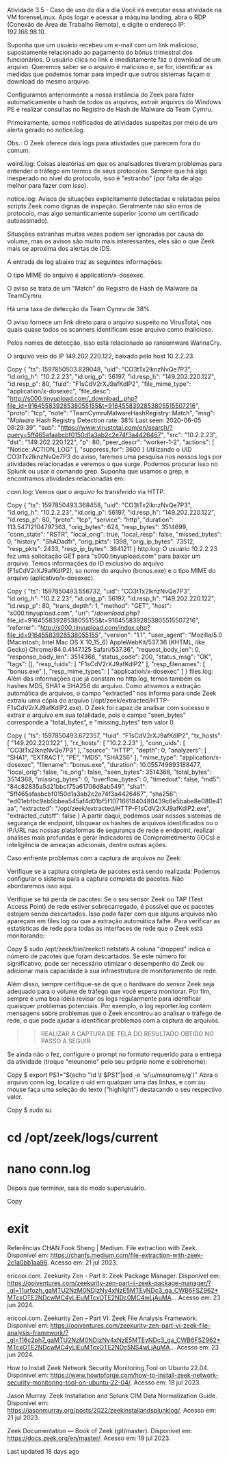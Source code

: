 Atividade 3.5 - Caso de uso do dia a dia
Você irá executar essa atividade na VM forenseLinux. Após logar e acessar a máquina landing, abra o RDP (Conexão de Área de Trabalho Remota), e digite o endereço IP: 192.168.98.10.

Suponha que um usuário recebeu um e-mail com um link malicioso, supostamente relacionado ao pagamento do bônus trimestral dos funcionários. O usuário clica no link e imediatamente faz o download de um arquivo. Queremos saber se o arquivo é malicioso e, se for, identificar as medidas que podemos tomar para impedir que outros sistemas façam o download do mesmo arquivo.

Configuramos anteriormente a nossa instância do Zeek para fazer automaticamente o hash de todos os arquivos, extrair arquivos do Windows PE e realizar consultas no Registro de Hash de Malware da Team Cymru.

Primeiramente, somos notificados de atividades suspeitas por meio de um alerta gerado no notice.log.

Obs.: O Zeek oferece dois logs para atividades que parecem fora do comum:

weird.log: Coisas aleatórias em que os analisadores tiveram problemas para entender o tráfego em termos de seus protocolos. Sempre que há algo inesperado no nível do protocolo, isso é "estranho" (por falta de algo melhor para fazer com isso).

notice.log: Avisos de situações explicitamente detectadas e relatadas pelos scripts Zeek como dignas de inspeção. Geralmente não são erros de protocolo, mas algo semanticamente superior (como um certificado autoassinado).

Situações estranhas muitas vezes podem ser ignoradas por causa do volume, mas os avisos são muito mais interessantes, eles são o que Zeek mais se aproxima dos alertas de IDS.

A entrada de log abaixo traz as seguintes informações:

O tipo MIME do arquivo é application/x-dosexec.

O aviso se trata de um "Match" do Registro de Hash de Malware da TeamCymru.

Há uma taxa de detecção da Team Cymru de 38%.

O aviso fornece um link direto para o arquivo suspeito no VirusTotal, nos quais quase todos os scanners identificam esse arquivo como malicioso.

Pelos nomes de detecção, isso está relacionado ao ransomware WannaCry.

O arquivo veio do IP 149.202.220.122, baixado pelo host 10.2.2.23.

Copy
{
  "ts": 1597850503.829048,
  "uid": "CO3tTx2lknzNvQe7P3",
  "id.orig_h": "10.2.2.23",
  "id.orig_p": 56197,
  "id.resp_h": "149.202.220.122",
  "id.resp_p": 80,
  "fuid": "F1sCdV2rXJ9afKdlP2",
  "file_mime_type": "application/x-dosexec",
  "file_desc": "http://s000.tinyupload.com/_download_.php?file_id=91645583928538055155&t=9164558392853805515507216",
  "proto": "tcp",
  "note": "TeamCymruMalwareHashRegistry::Match",
  "msg": "_Malware_ Hash Registry Detection rate: 38%  Last seen: 2020-06-05 08:29:39",
  "sub": "https://www.virustotal.com/en/search/?query=5ff465afaabcbf0150d1a3ab2c2e74f3a4426467",
  "src": "10.2.2.23",
  "dst": "149.202.220.122",
  "p": 80,
  "peer_descr": "worker-1-2",
  "actions": [
    "Notice::ACTION_LOG"
  ],
  "suppress_for": 3600
}
Utilizando o UID CO3tTx2lknzNvQe7P3 do aviso, faremos uma pesquisa nos nossos logs por atividades relacionadas e veremos o que surge. Podemos procurar isso no Splunk ou usar o comando grep. Suponha que usamos o grep, e encontramos atividades relacionadas em:

conn.log: Vemos que o arquivo foi transferido via HTTP.

Copy
{
  "ts": 1597850493.368458,
  "uid": "CO3tTx2lknzNvQe7P3",
  "id.orig_h": "10.2.2.23",
  "id.orig_p": 56197,
  "id.resp_h": "149.202.220.122",
  "id.resp_p": 80,
  "proto": "tcp",
  "service": "http",
  "duration": 113.54712104797363,
  "orig_bytes": 624,
  "resp_bytes": 3514699,
  "conn_state": "RSTR",
  "local_orig": true,
  "local_resp": false,
  "missed_bytes": 0,
  "history": "ShADadfr",
  "orig_pkts": 1398,
  "orig_ip_bytes": 73512,
  "resp_pkts": 2433,
  "resp_ip_bytes": 3641211
}
http.log: O usuário 10.2.2.23 fez uma solicitação GET para "s000.tinyupload.com" para baixar um arquivo. Temos informações do ID exclusivo do arquivo (F1sCdV2rXJ9afKdlP2), so nome do arquivo (bonus.exe) e o tipo MIME do arquivo (aplicativo/x-dosexec).

Copy
{
  "ts": 1597850493.556732,
  "uid": "CO3tTx2lknzNvQe7P3",
  "id.orig_h": "10.2.2.23",
  "id.orig_p": 56197,
  "id.resp_h": "149.202.220.122",
  "id.resp_p": 80,
  "trans_depth": 1,
  "method": "GET",
  "_host_": "s000.tinyupload.com",
  "uri": "/_download_.php?file_id=91645583928538055155&t=9164558392853805515507216",
  "referrer": "http://s000.tinyupload.com/index.php?file_id=91645583928538055155",
  "version": "1.1",
  "user_agent": "Mozilla/5.0 (Macintosh; Intel Mac OS X 10_15_6) AppleWebKit/537.36 (KHTML, like Gecko) Chrome/84.0.4147.125 Safari/537.36",
  "request_body_len": 0,
  "response_body_len": 3514368,
  "status_code": 200,
  "status_msg": "OK",
  "tags": [],
  "resp_fuids": [
    "F1sCdV2rXJ9afKdlP2"
  ],
  "resp_filenames": [
    "bonus.exe"
  ],
  "resp_mime_types": [
    "application/x-dosexec"
  ]
}
files.log: Além das informações que já constam no http.log, temos também os hashes MD5, SHA1 e SHA256 do arquivo. Como ativamos a extração automática de arquivos, o campo "extracted" nos informa para onde Zeek extraiu uma cópia do arquivo (/opt/zeek/extracted/HTTP-F1sCdV2rXJ9afKdlP2.exe). O Zeek foi capaz de analisar com sucesso e extrair o arquivo em sua totalidade, pois o campo "seen_bytes" corresponde a "total_bytes", e "missing_bytes" tem valor 0.

Copy
{
  "ts": 1597850493.672357,
  "fuid": "F1sCdV2rXJ9afKdlP2",
  "tx_hosts": [
    "149.202.220.122"
  ],
  "rx_hosts": [
    "10.2.2.23"
  ],
  "conn_uids": [
    "CO3tTx2lknzNvQe7P3"
  ],
  "source": "HTTP",
  "depth": 0,
  "analyzers": [
    "SHA1",
    "EXTRACT",
    "PE",
    "MD5",
    "SHA256"
  ],
  "mime_type": "application/x-dosexec",
  "filename": "bonus.exe",
  "duration": 10.055749893188477,
  "local_orig": false,
  "is_orig": false,
  "seen_bytes": 3514368,
  "total_bytes": 3514368,
  "missing_bytes": 0,
  "overflow_bytes": 0,
  "timedout": false,
  "md5": "84c82835a5d21bbcf75a61706d8ab549",
  "sha1": "5ff465afaabcbf0150d1a3ab2c2e74f3a4426467",
  "sha256": "ed01ebfbc9eb5bbea545af4d01bf5f1071661840480439c6e5babe8e080e41aa",
  "extracted": "/opt/zeek/extracted/HTTP-F1sCdV2rXJ9afKdlP2.exe",
  "extracted_cutoff": false
}
A partir daqui, podemos usar nossos sistemas de segurança de endpoint, bloquear os hashes de arquivos identificados ou o IP/URL nas nossas plataformas de segurança de rede e endpoint, realizar análises mais profundas e gerar Indicadores de Comprometimento (IOCs) e inteligência de ameaças adicionais, dentre outras ações.

Caso enfrente problemas com a captura de arquivos no Zeek:

Verifique se a captura completa de pacotes está sendo realizada: Podemos configurar o sistema para a captura completa de pacotes. Não abordaremos isso aqui.

Verifique se há perda de pacotes: Se o seu sensor Zeek ou TAP (Test Access Point) de rede estiver sobrecarregado, é possível que os pacotes estejam sendo descartados. Isso pode fazer com que alguns arquivos não apareçam em files.log ou que a extração automática falhe. Para verificar as estatísticas de rede para todas as interfaces de rede que o Zeek está monitorando:

Copy
$ sudo /opt/zeek/bin/zeekctl netstats
A coluna "dropped" indica o número de pacotes que foram descartados. Se este número for significativo, pode ser necessário otimizar o desempenho do Zeek ou adicionar mais capacidade à sua infraestrutura de monitoramento de rede.

Além disso, sempre certifique-se de que o hardware do sensor Zeek seja adequado para o volume de tráfego que você espera monitorar. Por fim, sempre é uma boa ideia revisar os logs regularmente para identificar quaisquer problemas potenciais. Por exemplo, o log reporter.log contém mensagens sobre problemas que o Zeek encontrou ao analisar o tráfego de rede, o que pode ajudar a identificar problemas com a captura de arquivos.

>> REALIZAR A CAPTURA DE TELA DO RESULTADO OBTIDO NO PASSO A SEGUIR

Se ainda não o fez, configure o prompt no formato requerido para a entrega da atividade (troque "meunome" pelo seu próprio nome e sobrenome):

Copy
$ export PS1="$(echo "\d \t $PS1"|sed -e 's/\\u/meunome/g')"
Abra o arquivo conn.log, localize o uid em qualquer uma das linhas, e com ou mouse faça uma seleção do texto ("highlight") destacando o seu respectivo valor.

Copy
$ sudo su
# cd /opt/zeek/logs/current
# nano conn.log
Depois que terminar, saia do modo superusuário.

Copy
# exit
Referências
CHAN Fook Sheng | Medium. File extraction with Zeek. Disponível em: https://chanfs.medium.com/file-extraction-with-zeek-2c1a0bb1aa98. Acesso em: 21 jul 2023.

ericooi.com. Zeekurity Zen - Part II: Zeek Package Manager. Disponível em: https://ooiventures.com/zeekurity-zen-part-ii-zeek-package-manager/?_gl=11urfozh_gaMTU2NzM0NDIzNy4xNzE5MTEyNDc3_ga_CWB6FSZ962*MTcxOTE2NDcwMC4yLjEuMTcxOTE2NDc0MC4wLjAuMA... Acesso em: 23 jun 2024.

ericooi.com. Zeekurity Zen – Part VI: Zeek File Analysis Framework. Disponível em: https://ooiventures.com/zeekurity-zen-part-vi-zeek-file-analysis-framework/?_gl=116c2ph7_gaMTU2NzM0NDIzNy4xNzE5MTEyNDc3_ga_CWB6FSZ962*MTcxOTE2NDcwMC4yLjEuMTcxOTE2NDc5NS4wLjAuMA... Acesso em: 23 jun 2024.

How to Install Zeek Network Security Monitoring Tool on Ubuntu 22.04. Disponível em: https://www.howtoforge.com/how-to-install-zeek-network-security-monitoring-tool-on-ubuntu-22-04/. Acesso em: 19 jul 2023.

Jason Murray. Zeek Installation and Splunk CIM Data Normalization Guide. Disponível em: https://jasonmurray.org/posts/2022/zeekinstallandsplunklog/. Acesso em: 21 jul 2023.

Zeek Documentation — Book of Zeek (git/master). Disponível em: https://docs.zeek.org/en/master/. Acesso em: 19 jul 2023.

Last updated 18 days ago
